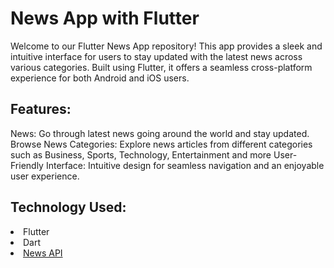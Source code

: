 # News App with Flutter
Welcome to our Flutter News App repository! This app provides a sleek and intuitive interface for users to stay updated with the latest news across various categories. Built using Flutter, it offers a seamless cross-platform experience for both Android and iOS users.

<h2>Features:</h2>
News: Go through latest news going around the world and stay updated.
Browse News Categories: Explore news articles from different categories such as Business, Sports, Technology, Entertainment and more
User-Friendly Interface: Intuitive design for seamless navigation and an enjoyable user experience.

<h2>Technology Used:</h2>
<li>Flutter</li>
<li>Dart</li>
<li><a href="https://newsapi.org/">News API</a></li>
